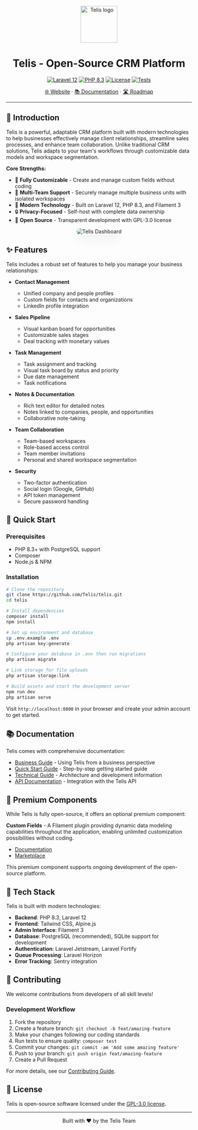 <p align="center">
  <a href="https://telis.dev">
    <img src="https://telis.dev/telis-logo.svg" width="100px" alt="Telis logo" />
  </a>
</p>

<h1 align="center">Telis - Open-Source CRM Platform</h1>

<p align="center">
  <a href="https://laravel.com/docs/12.x"><img src="https://img.shields.io/badge/Laravel-12.x-FF2D20?style=flat-square&logo=laravel" alt="Laravel 12"></a>
  <a href="https://php.net"><img src="https://img.shields.io/badge/PHP-8.3-777BB4?style=flat-square&logo=php" alt="PHP 8.3"></a>
  <a href="https://github.com/Telis/telis/blob/main/LICENSE"><img src="https://img.shields.io/badge/License-GPL--3.0-blue.svg?style=flat-square" alt="License"></a>
  <a href="https://github.com/Telis/telis/actions"><img src="https://img.shields.io/github/actions/workflow/status/Telis/telis/tests.yml?branch=main&style=flat-square&label=tests" alt="Tests"></a>
</p>

<p align="center">
  <a href="https://telis.dev">🌐 Website</a> ·
  <a href="https://telis.dev/documentation">📚 Documentation</a> ·
  <a href="https://github.com/orgs/Telis/projects/1/views/1">🛣️ Roadmap</a>
</p>

---

## 🚀 Introduction

Telis is a powerful, adaptable CRM platform built with modern technologies to help businesses effectively manage client relationships, streamline sales processes, and enhance team collaboration. Unlike traditional CRM solutions, Telis adapts to your team's workflows through customizable data models and workspace segmentation.

**Core Strengths:**
- 💪 **Fully Customizable** - Create and manage custom fields without coding
- 🔄 **Multi-Team Support** - Securely manage multiple business units with isolated workspaces
- 🚀 **Modern Technology** - Built on Laravel 12, PHP 8.3, and Filament 3
- 🔒 **Privacy-Focused** - Self-host with complete data ownership
- 🌱 **Open Source** - Transparent development with GPL-3.0 license

<p align="center">
  <img src="https://telis.dev/images/github-preview-light.png" alt="Telis Dashboard" style="max-width: 100%; border-radius: 8px; box-shadow: 0 20px 25px -5px rgba(0, 0, 0, 0.1), 0 10px 10px -5px rgba(0, 0, 0, 0.04);" />
</p>

## ✨ Features

Telis includes a robust set of features to help you manage your business relationships:

- **Contact Management**
    - Unified company and people profiles
    - Custom fields for contacts and organizations
    - LinkedIn profile integration

- **Sales Pipeline**
    - Visual kanban board for opportunities
    - Customizable sales stages
    - Deal tracking with monetary values

- **Task Management**
    - Task assignment and tracking
    - Visual task board by status and priority
    - Due date management
    - Task notifications

- **Notes & Documentation**
    - Rich text editor for detailed notes
    - Notes linked to companies, people, and opportunities
    - Collaborative note-taking

- **Team Collaboration**
    - Team-based workspaces
    - Role-based access control
    - Team member invitations
    - Personal and shared workspace segmentation

- **Security**
    - Two-factor authentication
    - Social login (Google, GitHub)
    - API token management
    - Secure password handling

## 🏁 Quick Start

### Prerequisites

- PHP 8.3+ with PostgreSQL support
- Composer
- Node.js & NPM

### Installation

```bash
# Clone the repository
git clone https://github.com/Telis/telis.git
cd telis

# Install dependencies
composer install
npm install

# Set up environment and database
cp .env.example .env
php artisan key:generate

# Configure your database in .env then run migrations
php artisan migrate

# Link storage for file uploads
php artisan storage:link

# Build assets and start the development server
npm run dev
php artisan serve
```

Visit `http://localhost:8000` in your browser and create your admin account to get started.

## 📚 Documentation

Telis comes with comprehensive documentation:

- [Business Guide](resources/markdown/documentation/business-guide.md) - Using Telis from a business perspective
- [Quick Start Guide](resources/markdown/documentation/quick-start-guide.md) - Step-by-step getting started guide
- [Technical Guide](resources/markdown/documentation/technical-guide.md) - Architecture and development information
- [API Documentation](resources/markdown/documentation/api-guide.md) - Integration with the Telis API

## 🧩 Premium Components

While Telis is fully open-source, it offers an optional premium component:

**Custom Fields** - A Filament plugin providing dynamic data modeling capabilities throughout the application, enabling unlimited customization possibilities without coding.

- [Documentation](https://custom-fields.telis.dev/introduction)
- [Marketplace](https://filamentphp.com/plugins/telis-custom-fields)

This premium component supports ongoing development of the open-source platform.

## 🔧 Tech Stack

Telis is built with modern technologies:

- **Backend**: PHP 8.3, Laravel 12
- **Frontend**: Tailwind CSS, Alpine.js
- **Admin Interface**: Filament 3
- **Database**: PostgreSQL (recommended), SQLite support for development
- **Authentication**: Laravel Jetstream, Laravel Fortify
- **Queue Processing**: Laravel Horizon
- **Error Tracking**: Sentry integration

## 🤝 Contributing

We welcome contributions from developers of all skill levels!

### Development Workflow

1. Fork the repository
2. Create a feature branch: `git checkout -b feat/amazing-feature`
3. Make your changes following our coding standards
4. Run tests to ensure quality: `composer test`
5. Commit your changes: `git commit -am 'Add some amazing feature'`
6. Push to your branch: `git push origin feat/amazing-feature`
7. Create a Pull Request

For more details, see our [Contributing Guide](CONTRIBUTING.md).

## 📝 License

Telis is open-source software licensed under the [GPL-3.0 license](LICENSE).

---

<p align="center">
  Built with ❤️ by the Telis Team
</p>
